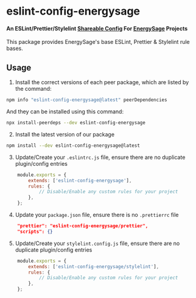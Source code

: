 # eslint-config-energysage

#### An ESLint/Prettier/Stylelint [Shareable Config](http://eslint.org/docs/developer-guide/shareable-configs) For [EnergySage](https://www.energysage.com) Projects

This package provides EnergySage's base ESLint, Prettier & Stylelint rule bases.

## Usage

1. Install the correct versions of each peer package, which are listed by the command:
```sh
npm info "eslint-config-energysage@latest" peerDependencies
```
And they can be installed using this command:
```sh
npx install-peerdeps --dev eslint-config-energysage
```
2. Install the latest version of our package
```sh
npm install --dev eslint-config-energysage@latest
```
3. Update/Create your `.eslintrc.js` file, ensure there are no duplicate plugin/config entries
```js
    module.exports = {
        extends: ['eslint-config-energysage'],
        rules: {
            // Disable/Enable any custom rules for your project
        },
    };
```
4. Update your `package.json` file, ensure there is no `.prettierrc` file
```json
    "prettier": "eslint-config-energysage/prettier",
    "scripts": {}
```
5. Update/Create your `stylelint.config.js` file, ensure there are no duplicate plugin/config entries
```js
    module.exports = {
        extends: ['eslint-config-energysage/stylelint'],
        rules: {
            // Disable/Enable any custom rules for your project
        },
    };
```
